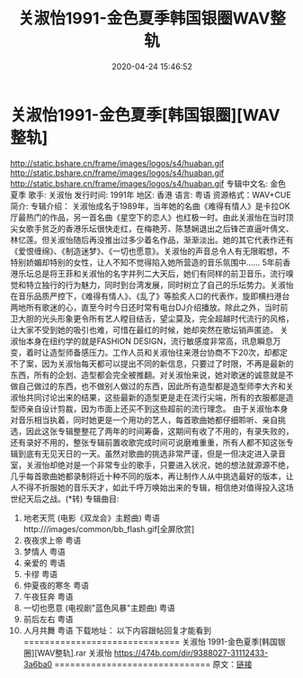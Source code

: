 ﻿---
title: 关淑怡1991-金色夏季韩国银圈WAV整轨
date: 2020-04-24 15:46:52
categories: WAV车载音乐、镜像
tags: 华语中文
---
# 关淑怡1991-金色夏季[韩国银圈][WAV整轨]

http://static.bshare.cn/frame/images/logos/s4/huaban.gif
http://static.bshare.cn/frame/images/logos/s4/huaban.gif
http://static.bshare.cn/frame/images/logos/s4/huaban.gif
专辑中文名: 金色夏季
歌手: 关淑怡
发行时间: 1991年
地区: 香港
语言: 粤语
资源格式：WAV+CUE
简介:
专辑介绍：
关淑怡成名于1989年，当年她的名曲《难得有情人》是卡拉OK厅最热门的作品，另一首名曲《星空下的恋人》也红极一时。由此关淑怡在当时顶尖女歌手贫乏的香港乐坛很快走红，在梅艳芳、陈慧娴退出之后锋芒直逼叶倩文、林忆莲。但关淑怡随后再没推出过多少着名作品，渐渐淡出。她的其它代表作还有《爱恨缠绵》、《制造迷梦》、《一切也愿意》。关淑怡的声音总令人有无限暇想，不特别娇媚却特别的女性，让人不知不觉得陷入她所营造的音乐氛围中……
5年前香港乐坛总是将王菲和关淑怡的名字并列二大天后，她们有同样的前卫音乐，流行嗅觉和特立独行的行为魅力，同时到台湾发展，同时树立了自己的乐坛势力。关淑怡在音乐品质严控下，《难得有情人》、《乱了》等脍炙人口的代表作，旋即横扫港台两地所有歌迷的心，直至今时今日还时常有电台DJ介绍播放。除此之外，当时前卫大胆的光头形象更令所有艺人瞠目结舌，望尘莫及，完全超越时代流行的风格，让大家不受到她的吸引也难，可惜在最红的时候，她却突然在歌坛销声匿迹。
关淑怡本身在纽约学的就是FASHION
DESIGN，流行敏感度非常高，讯息瞬息万变，着时让造型师备感压力。工作人员和关淑怡往来港台协商不下20次，却都定不了案，因为关淑怡每天都可以提出不同的新信息，只要过了时限，不再是最新的东西，所有的企划、造型都会完全被推翻。对关淑怡来说，她对歌迷的诚意就是不做自己做过的东西，也不做别人做过的东西，因此所有造型都是造型师李大齐和关淑怡共同讨论出来的结果，这些最新的造型更是走在流行尖端，所有的衣服都是造型师亲自设计剪裁，因为市面上还买不到这些超前的流行理念。
由于关淑怡本身对音乐相当执着，同时她更是一个用功的艺人，每首歌曲她都仔细聆听、亲自挑选，因此这张专辑整整花了两年的时间筹备，这期间有收了不用的，有录失败的，还有录好不用的，整张专辑前置收歌完成时间可说磨难重重，所有人都不知这张专辑到底有无见天日的一天。虽然对歌曲的挑选非常严谨，但是一但决定进入录音室，关淑怡却绝对是一个非常专业的歌手，只要进入状况，她的想法就源源不绝，几乎每首歌曲她都录制将近十种不同的版本，再让制作人从中挑选最好的版本，让人不得不折服她的音乐天才，如此千呼万唤始出来的专辑，相信绝对值得投入这场世纪天后之战。(*转)
专辑曲目:
01. 地老天荒 (电影《双龙会》主题曲) 粤语
http:///images/common/bb_flash.gif[全屏欣赏]
02. 夜夜求上帝 粤语
03. 梦情人 粤语
04. 亲爱的 粤语
05. 卡缪 粤语
06. 仲夏夜的寒冬 粤语
07. 午夜狂奔 粤语
08. 一切也愿意 (电视剧"蓝色风暴"主题曲) 粤语
09. 前后左右 粤语
10. 人月共舞 粤语
下载地址：
以下内容跟帖回复才能看到
==============================
关淑怡 1991-金色夏季[韩国银圈][WAV整轨].rar
关淑怡
https://474b.com/dir/9388027-31112433-3a6ba0
==============================
原文：[链接](https://blog.sina.com.cn/s/blog_1647c7e7601030lm8.html)
